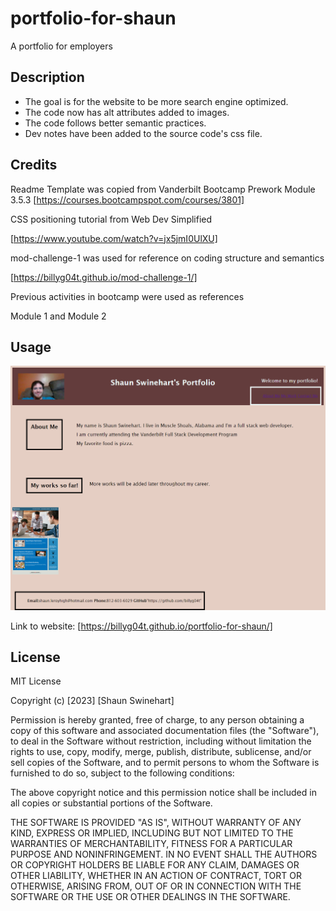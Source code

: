 # portfolio-for-shaun
A portfolio for employers
## Description

- The goal is for the website to be more search engine optimized.
- The code now has alt attributes added to images.
- The code follows better semantic practices.
- Dev notes have been added to the source code's css file.


## Credits

Readme Template was copied from Vanderbilt Bootcamp Prework Module 3.5.3
[https://courses.bootcampspot.com/courses/3801]

CSS positioning tutorial from Web Dev Simplified

[https://www.youtube.com/watch?v=jx5jmI0UlXU]

mod-challenge-1 was used for reference on coding structure and semantics

[https://billyg04t.github.io/mod-challenge-1/]

Previous activities in bootcamp were used as references

Module 1 and Module 2

## Usage

<img
src="./assets/images/portfolio.png"
alt="Picture of Shaun's portfolio"
/>

Link to website:
[https://billyg04t.github.io/portfolio-for-shaun/]


## License


MIT License
 
Copyright (c) [2023] [Shaun Swinehart]

Permission is hereby granted, free of charge, to any person obtaining a copy
of this software and associated documentation files (the "Software"), to deal
in the Software without restriction, including without limitation the rights
to use, copy, modify, merge, publish, distribute, sublicense, and/or sell
copies of the Software, and to permit persons to whom the Software is
furnished to do so, subject to the following conditions:

The above copyright notice and this permission notice shall be included in all
copies or substantial portions of the Software.

THE SOFTWARE IS PROVIDED "AS IS", WITHOUT WARRANTY OF ANY KIND, EXPRESS OR
IMPLIED, INCLUDING BUT NOT LIMITED TO THE WARRANTIES OF MERCHANTABILITY,
FITNESS FOR A PARTICULAR PURPOSE AND NONINFRINGEMENT. IN NO EVENT SHALL THE
AUTHORS OR COPYRIGHT HOLDERS BE LIABLE FOR ANY CLAIM, DAMAGES OR OTHER
LIABILITY, WHETHER IN AN ACTION OF CONTRACT, TORT OR OTHERWISE, ARISING FROM,
OUT OF OR IN CONNECTION WITH THE SOFTWARE OR THE USE OR OTHER DEALINGS IN THE
SOFTWARE.